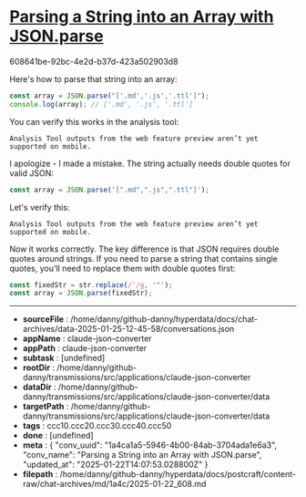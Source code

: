 # [Parsing a String into an Array with JSON.parse](https://claude.ai/chat/1a4ca1a5-5946-4b00-84ab-3704ada1e6a3)

608641be-92bc-4e2d-b37d-423a502903d8

 Here's how to parse that string into an array:

```javascript
const array = JSON.parse("['.md','.js','.ttl']");
console.log(array); // ['.md', '.js', '.ttl']
```

You can verify this works in the analysis tool:
```
Analysis Tool outputs from the web feature preview aren’t yet supported on mobile.
```



I apologize - I made a mistake. The string actually needs double quotes for valid JSON:

```javascript
const array = JSON.parse('[".md",".js",".ttl"]');
```

Let's verify this:
```
Analysis Tool outputs from the web feature preview aren’t yet supported on mobile.
```



Now it works correctly. The key difference is that JSON requires double quotes around strings. If you need to parse a string that contains single quotes, you'll need to replace them with double quotes first:

```javascript
const fixedStr = str.replace(/'/g, '"');
const array = JSON.parse(fixedStr);
```

---

* **sourceFile** : /home/danny/github-danny/hyperdata/docs/chat-archives/data-2025-01-25-12-45-58/conversations.json
* **appName** : claude-json-converter
* **appPath** : claude-json-converter
* **subtask** : [undefined]
* **rootDir** : /home/danny/github-danny/transmissions/src/applications/claude-json-converter
* **dataDir** : /home/danny/github-danny/transmissions/src/applications/claude-json-converter/data
* **targetPath** : /home/danny/github-danny/transmissions/src/applications/claude-json-converter/data
* **tags** : ccc10.ccc20.ccc30.ccc40.ccc50
* **done** : [undefined]
* **meta** : {
  "conv_uuid": "1a4ca1a5-5946-4b00-84ab-3704ada1e6a3",
  "conv_name": "Parsing a String into an Array with JSON.parse",
  "updated_at": "2025-01-22T14:07:53.028800Z"
}
* **filepath** : /home/danny/github-danny/hyperdata/docs/postcraft/content-raw/chat-archives/md/1a4c/2025-01-22_608.md